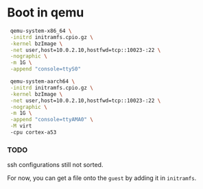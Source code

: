 # Boot in qemu

```bash
 qemu-system-x86_64 \
 -initrd initramfs.cpio.gz \
 -kernel bzImage \
 -net user,host=10.0.2.10,hostfwd=tcp::10023-:22 \
 -nographic \
 -m 1G \
 -append "console=ttyS0"
```

```bash
 qemu-system-aarch64 \
 -initrd initramfs.cpio.gz \
 -kernel bzImage \
 -net user,host=10.0.2.10,hostfwd=tcp::10023-:22 \
 -nographic \
 -m 1G \
 -append "console=ttyAMA0" \
 -M virt
 -cpu cortex-a53
```

### TODO

ssh configurations still not sorted.

For now, you can get a file onto the `guest` by adding it in `initramfs`.
